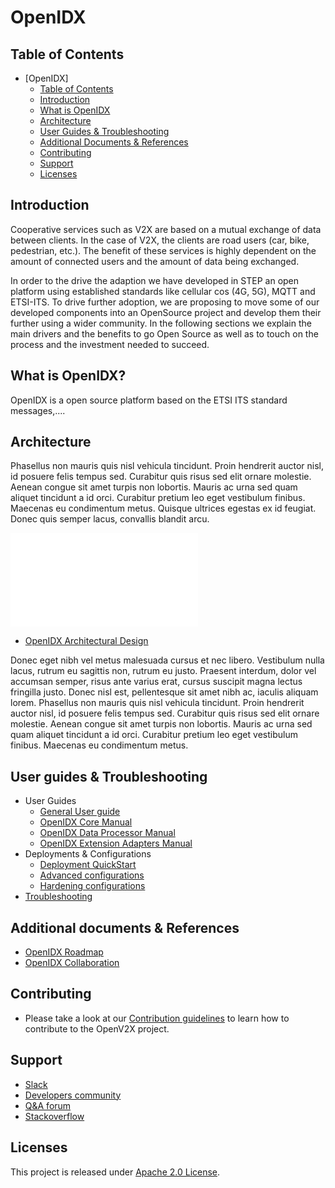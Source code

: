 # OpenIDX

## Table of Contents

- [OpenIDX]
  - [Table of Contents](#table-of-contents)
  - [Introduction](#introduction)
  - [What is OpenIDX](#what-is-openidx)
  - [Architecture](#architecture)
  - [User Guides & Troubleshooting](#user-guides--troubleshooting)
  - [Additional Documents & References](#additional-documents--references)
  - [Contributing](#contributing)
  - [Support](#support)
  - [Licenses](#licenses)

## Introduction
Cooperative services such as V2X are based on a mutual exchange of data between clients. In the case of V2X, the clients are road users (car, bike, pedestrian, etc.). The benefit of these services is highly dependent on the amount of connected users and the amount of data being exchanged.

In order to the drive the adaption we have developed in STEP an open platform using established standards like cellular cos (4G, 5G), MQTT and  ETSI-ITS. To drive further adoption, we are proposing to move some of our developed components into an OpenSource project and develop them their further using a wider community. In the following sections we explain the main drivers and the benefits to go Open Source as well as to touch on the process and the investment needed to succeed. 

## What is OpenIDX?
OpenIDX is a open source platform based on the ETSI ITS standard messages,....

## Architecture
Phasellus non mauris quis nisl vehicula tincidunt. Proin hendrerit auctor nisl, id posuere felis tempus sed. Curabitur quis risus sed elit ornare molestie. Aenean congue sit amet turpis non lobortis. Mauris ac urna sed quam aliquet tincidunt a id orci. Curabitur pretium leo eget vestibulum finibus. Maecenas eu condimentum metus. Quisque ultrices egestas ex id feugiat. Donec quis semper lacus, convallis blandit arcu.

![](docs/images/...pdf)

- [OpenIDX Architectural Design](docs/architectural-design.....md)

Donec eget nibh vel metus malesuada cursus et nec libero. Vestibulum nulla lacus, rutrum eu sagittis non, rutrum eu justo. Praesent interdum, dolor vel accumsan semper, risus ante varius erat, cursus suscipit magna lectus fringilla justo. Donec nisl est, pellentesque sit amet nibh ac, iaculis aliquam lorem. Phasellus non mauris quis nisl vehicula tincidunt. Proin hendrerit auctor nisl, id posuere felis tempus sed. Curabitur quis risus sed elit ornare molestie. Aenean congue sit amet turpis non lobortis. Mauris ac urna sed quam aliquet tincidunt a id orci. Curabitur pretium leo eget vestibulum finibus. Maecenas eu condimentum metus. 

## User guides & Troubleshooting
- User Guides
  - [General User guide](docs/user-guide.md)
  - [OpenIDX Core Manual](core/docs/user-manual.md)
  - [OpenIDX Data Processor Manual](processor/docs/user-manual.md)
  - [OpenIDX Extension Adapters Manual](extensions/docs/user-manual.md)
- Deployments & Configurations
  - [Deployment QuickStart](deployments/quick-start.md)
  - [Advanced configurations](docs/configurations.md)
  - [Hardening configurations](docs/security-configs.md)
- [Troubleshooting](docs/troubleshooting/troubleshooting.md)

## Additional documents & References

- [OpenIDX Roadmap](docs/roadmap.md)
- [OpenIDX Collaboration](docs/collaboration.md)

## Contributing

- Please take a look at our [Contribution guidelines](docs/v2x_contribution.md) to learn how to
  contribute to the OpenV2X project.

## Support

 - [Slack](https://openidx.slack.com/messages/announcements/)
 - [Developers community](https://gitter.im/OpenIDX/chat)
 - [Q&A forum](https://groups.google.com/forum/#!forum/OpenIDX)
 - [Stackoverflow](http://stackoverflow.com/questions/tagged/OpenIDX)

## Licenses

This project is released under [Apache 2.0 License](./LICENSE).

[def]: #OpenIDX